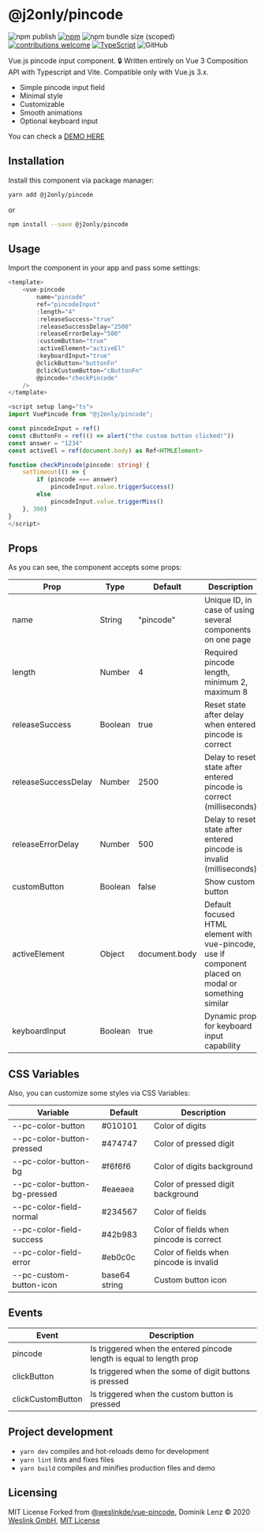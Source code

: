 # @j2only/pincode

 ![npm publish](https://github.com/j2only/pincode/actions/workflows/npm.yml/badge.svg) [![npm](https://img.shields.io/npm/v/@j2only/pincode.svg)](https://www.npmjs.com/package/@j2only/pincode) ![npm bundle size (scoped)](https://img.shields.io/bundlephobia/minzip/%40j2only/pincode) [![contributions welcome](https://img.shields.io/badge/contributions-welcome-brightgreen.svg?style=flat)](https://github.com/j2only/pincode/issues) [![TypeScript](https://img.shields.io/badge/%3C%2F%3E-TypeScript-%230074c1.svg)](https://www.typescriptlang.org/) ![GitHub](https://img.shields.io/github/license/j2only/pincode)

Vue.js pincode input component. :lock:
Written entirely on Vue 3 Composition API with Typescript and Vite. Compatible only with Vue.js 3.x.

- Simple pincode input field
- Minimal style
- Customizable
- Smooth animations
- Optional keyboard input

You can check a [DEMO HERE](https://j2only.github.io/pincode/)

## Installation

Install this component via package manager:

```bash
yarn add @j2only/pincode
```

or

```bash
npm install --save @j2only/pincode
```

## Usage

Import the component in your app and pass some settings:

```typescript
<template>
    <vue-pincode
        name="pincode"
        ref="pincodeInput"
        :length="4"
        :releaseSuccess="true"
        :releaseSuccessDelay="2500"
        :releaseErrorDelay="500"
        :customButton="true"
        :activeElement="activeEl"
        :keyboardInput="true"
        @clickButton="buttonFn"
        @clickCustomButton="cButtonFn"
        @pincode="checkPincode"
    />
</template>

<script setup lang="ts">
import VuePincode from "@j2only/pincode";

const pincodeInput = ref()
const cButtonFn = ref(() => alert("the custom button clicked!"))
const answer = "1234"
const activeEl = ref(document.body) as Ref<HTMLElement>

function checkPincode(pincode: string) {
    setTimeout(() => {
        if (pincode === answer)
            pincodeInput.value.triggerSuccess()
        else
            pincodeInput.value.triggerMiss()
    }, 300)
}
</script>
```

## Props

As you can see, the component accepts some props:

| Prop                | Type    | Default       | Description                                                                                          |
| ------------------- | ------- | ------------- | ---------------------------------------------------------------------------------------------------- |
| name                | String  | "pincode"     | Unique ID, in case of using several components on one page                                           |
| length              | Number  | 4             | Required pincode length, minimum 2, maximum 8                                                        |
| releaseSuccess      | Boolean | true          | Reset state after delay when entered pincode is correct                                              |
| releaseSuccessDelay | Number  | 2500          | Delay to reset state after entered pincode is correct (milliseconds)                                 |
| releaseErrorDelay   | Number  | 500           | Delay to reset state after entered pincode is invalid (milliseconds)                                 |
| customButton        | Boolean | false         | Show custom button                                                                                   |
| activeElement       | Object  | document.body | Default focused HTML element with vue-pincode, use if component placed on modal or something similar |
| keyboardInput       | Boolean | true          | Dynamic prop for keyboard input capability                                                           |

## CSS Variables

Also, you can customize some styles via CSS Variables:

| Variable                     | Default       | Description                             |
| ---------------------------- | ------------- | --------------------------------------- |
| --pc-color-button            | #010101       | Color of digits                         |
| --pc-color-button-pressed    | #474747       | Color of pressed digit                  |
| --pc-color-button-bg         | #f6f6f6       | Color of digits background              |
| --pc-color-button-bg-pressed | #eaeaea       | Color of pressed digit background       |
| --pc-color-field-normal      | #234567       | Color of fields                         |
| --pc-color-field-success     | #42b983       | Color of fields when pincode is correct |
| --pc-color-field-error       | #eb0c0c       | Color of fields when pincode is invalid |
| --pc-custom-button-icon      | base64 string | Custom button icon                      |

## Events

| Event             | Description                                                          |
| ----------------- | -------------------------------------------------------------------- |
| pincode           | Is triggered when the entered pincode length is equal to length prop |
| clickButton       | Is triggered when the some of digit buttons is pressed               |
| clickCustomButton | Is triggered when the custom button is pressed                       |

## Project development

- `yarn dev` compiles and hot-reloads demo for development
- `yarn lint` lints and fixes files
- `yarn build` compiles and minifies production files and demo

## Licensing

MIT License
Forked from [@weslinkde/vue-pincode](https://github.com/weslinkde/vue-pincode), Dominik Lenz :copyright: 2020 [Weslink GmbH](https://weslink.de), [MIT License](LICENSE)
